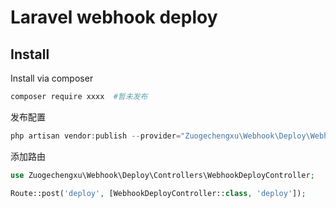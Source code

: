 Laravel webhook deploy
==================

## Install
Install via composer
```bash
composer require xxxx  #暂未发布
```

发布配置
```php
php artisan vendor:publish --provider="Zuogechengxu\Webhook\Deploy\WebhookDeployServiceProvider"
```

添加路由
```php 
use Zuogechengxu\Webhook\Deploy\Controllers\WebhookDeployController;

Route::post('deploy', [WebhookDeployController::class, 'deploy']);
```
